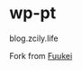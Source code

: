 # wp-pt
blog.zcily.life

Fork from <a href ="https://github.com/Fuukei/Public_Repository/">Fuukei</a>
